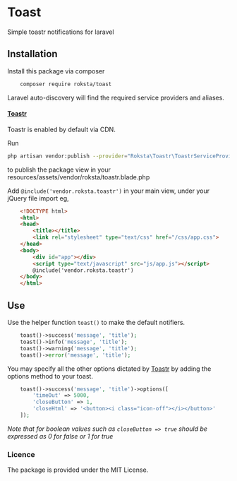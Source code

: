 # Toast
Simple toastr notifications for laravel

## Installation
Install this package via composer
```bash
    composer require roksta/toast
```
Laravel auto-discovery will find the required service providers and aliases.

#### [Toastr](https://github.com/CodeSeven/toastr)
Toastr is enabled by default via CDN. 

Run 
```bash
php artisan vendor:publish --provider="Roksta\Toastr\ToastrServiceProvider"
```
to publish the package view in your resources/assets/vendor/roksta/toastr.blade.php

Add `@include('vendor.roksta.toastr')` in your main view, under your jQuery file import eg,
```html
    <!DOCTYPE html>
    <html>
    <head>
        <title></title>
        <link rel="stylesheet" type="text/css" href="/css/app.css">
    </head>
    <body>
        <div id="app"></div>
        <script type="text/javascript" src="js/app.js"></script>
        @include('vendor.roksta.toastr')
    </body>
    </html>
```

## Use

Use the helper function `toast()` to make the default notifiers.

```php
    toast()->success('message', 'title');
    toast()->info('message', 'title');
    toast()->warning('message', 'title');
    toast()->error('message', 'title');
```

You may specify all the other options dictated by [Toastr](https://github.com/CodeSeven/toastr) by adding the options method to your toast. 
```php
    toast()->success('message', 'title')->options([
        'timeOut' => 5000,
        'closeButton' => 1,
        'closeHtml' => '<button><i class="icon-off"></i></button>'
    ]);
```

*Note that for boolean values such as `closeButton => true` should be expressed as 0 for false or 1 for true*

### Licence
The package is provided under the MIT License.
